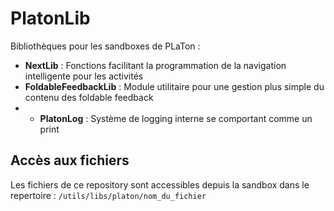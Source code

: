 # PlatonLib

Bibliothèques pour les sandboxes de PLaTon :

- **NextLib** : Fonctions facilitant la programmation de la navigation intelligente pour les activités
- **FoldableFeedbackLib** : Module utilitaire pour une gestion plus simple du contenu des foldable feedback
- - **PlatonLog** : Système de logging interne se comportant comme un print

## Accès aux fichiers

Les fichiers de ce repository sont accessibles depuis la sandbox dans le repertoire : `/utils/libs/platon/nom_du_fichier`
